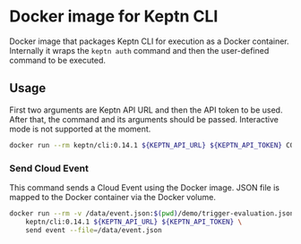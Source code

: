# Docker image for Keptn CLI

Docker image that packages Keptn CLI for execution as a Docker container.
Internally it wraps the `keptn auth` command and then the user-defined command to be executed.

## Usage

First two arguments are Keptn API URL and then the API token to be used.
After that, the command and its arguments should be passed.
Interactive mode is not supported at the moment.

```sh
docker run --rm keptn/cli:0.14.1 ${KEPTN_API_URL} ${KEPTN_API_TOKEN} COMMAND COMMAND_ARGS
```

### Send Cloud Event

This command sends a Cloud Event using the Docker image.
JSON file is mapped to the Docker container via the Docker volume.

```sh
docker run --rm -v /data/event.json:$(pwd)/demo/trigger-evaluation.json:ro \
    keptn/cli:0.14.1 ${KEPTN_API_URL} ${KEPTN_API_TOKEN} \
    send event --file=/data/event.json
```
